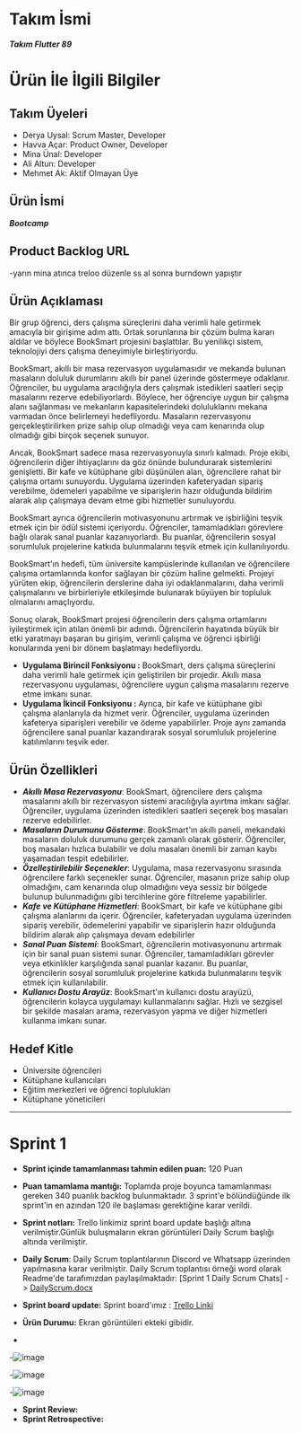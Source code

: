# Takım İsmi
**_Takım Flutter 89_**

# Ürün İle İlgili Bilgiler
## Takım Üyeleri
- Derya Uysal: Scrum Master, Developer
- Havva Açar: Product Owner, Developer
- Mina Ünal: Developer
- Ali Altun: Developer
- Mehmet Ak: Aktif Olmayan Üye
  
## Ürün İsmi
**_Bootcamp_**

## Product Backlog URL
-yarın mina atınca treloo düzenle ss al sonra burndown yapıştır

## Ürün Açıklaması
Bir grup öğrenci, ders çalışma süreçlerini daha verimli hale getirmek amacıyla bir girişime adım attı. Ortak sorunlarına bir çözüm bulma kararı aldılar ve böylece BookSmart projesini başlattılar. Bu yenilikçi sistem, teknolojiyi ders çalışma deneyimiyle birleştiriyordu.

BookSmart, akıllı bir masa rezervasyon uygulamasıdır ve mekanda bulunan masaların doluluk durumlarını akıllı bir panel üzerinde göstermeye odaklanır. Öğrenciler, bu uygulama aracılığıyla ders çalışmak istedikleri saatleri seçip masalarını rezerve edebiliyorlardı. Böylece, her öğrenciye uygun bir çalışma alanı sağlanması ve mekanların kapasitelerindeki doluluklarını mekana varmadan önce belirlemeyi hedefliyordu. Masaların rezervasyonu gerçekleştirilirken prize sahip olup olmadığı veya cam kenarında olup olmadığı gibi birçok seçenek sunuyor.

Ancak, BookSmart sadece masa rezervasyonuyla sınırlı kalmadı. Proje ekibi, öğrencilerin diğer ihtiyaçlarını da göz önünde bulundurarak sistemlerini genişletti. Bir kafe ve kütüphane gibi düşünülen alan, öğrencilere rahat bir çalışma ortamı sunuyordu. Uygulama üzerinden kafeteryadan sipariş verebilme, ödemeleri yapabilme ve siparişlerin hazır olduğunda bildirim alarak alıp çalışmaya devam etme gibi hizmetler sunuluyordu.

BookSmart ayrıca öğrencilerin motivasyonunu artırmak ve işbirliğini teşvik etmek için bir ödül sistemi içeriyordu. Öğrenciler, tamamladıkları görevlere bağlı olarak sanal puanlar kazanıyorlardı. Bu puanlar, öğrencilerin sosyal sorumluluk projelerine katkıda bulunmalarını teşvik etmek için kullanılıyordu.

BookSmart'ın hedefi, tüm üniversite kampüslerinde kullanılan ve öğrencilere çalışma ortamlarında konfor sağlayan bir çözüm haline gelmekti. Projeyi yürüten ekip, öğrencilerin derslerine daha iyi odaklanmalarını, daha verimli çalışmalarını ve birbirleriyle etkileşimde bulunarak büyüyen bir topluluk olmalarını amaçlıyordu.

Sonuç olarak, BookSmart projesi öğrencilerin ders çalışma ortamlarını iyileştirmek için atılan önemli bir adımdı. Öğrencilerin hayatında büyük bir etki yaratmayı başaran bu girişim, verimli çalışma ve öğrenci işbirliği konularında yeni bir dönem başlatmayı hedefliyordu.

- **Uygulama Birincil Fonksiyonu :** BookSmart, ders çalışma süreçlerini daha verimli hale getirmek için geliştirilen bir projedir. Akıllı masa rezervasyonu uygulaması, öğrencilere uygun çalışma masalarını rezerve etme imkanı sunar.
- **Uygulama İkincil Fonksiyonu :**  Ayrıca, bir kafe ve kütüphane gibi çalışma alanlarıyla da hizmet verir. Öğrenciler, uygulama üzerinden kafeterya siparişleri verebilir ve ödeme yapabilirler. Proje aynı zamanda öğrencilere sanal puanlar kazandırarak sosyal sorumluluk projelerine katılımlarını teşvik eder.
## Ürün Özellikleri
- **_Akıllı Masa Rezervasyonu_**: BookSmart, öğrencilere ders çalışma masalarını akıllı bir rezervasyon sistemi aracılığıyla ayırtma imkanı sağlar. Öğrenciler, uygulama üzerinden istedikleri saatleri seçerek boş masaları rezerve edebilirler.
- **_Masaların Durumunu Gösterme_**: BookSmart'ın akıllı paneli, mekandaki masaların doluluk durumunu gerçek zamanlı olarak gösterir. Öğrenciler, boş masaları hızlıca bulabilir ve dolu masaları önemli bir zaman kaybı yaşamadan tespit edebilirler.
- **_Özelleştirilebilir Seçenekler_**: Uygulama, masa rezervasyonu sırasında öğrencilere farklı seçenekler sunar. Öğrenciler, masanın prize sahip olup olmadığını, cam kenarında olup olmadığını veya sessiz bir bölgede bulunup bulunmadığını gibi tercihlerine göre filtreleme yapabilirler.
- **_Kafe ve Kütüphane Hizmetleri_**: BookSmart, bir kafe ve kütüphane gibi çalışma alanlarını da içerir. Öğrenciler, kafeteryadan uygulama üzerinden sipariş verebilir, ödemelerini yapabilir ve siparişlerin hazır olduğunda bildirim alarak alıp çalışmaya devam edebilirler
- **_Sanal Puan Sistemi_**: BookSmart, öğrencilerin motivasyonunu artırmak için bir sanal puan sistemi sunar. Öğrenciler, tamamladıkları görevler veya etkinlikler karşılığında sanal puanlar kazanır. Bu puanlar, öğrencilerin sosyal sorumluluk projelerine katkıda bulunmalarını teşvik etmek için kullanılabilir.
- **_Kullanıcı Dostu Arayüz_**: BookSmart'ın kullanıcı dostu arayüzü, öğrencilerin kolayca uygulamayı kullanmalarını sağlar. Hızlı ve sezgisel bir şekilde masaları arama, rezervasyon yapma ve diğer hizmetleri kullanma imkanı sunar.
## Hedef Kitle
- Üniversite öğrencileri
- Kütüphane kullanıcıları
- Eğitim merkezleri ve öğrenci toplulukları
- Kütüphane yöneticileri


---------------------------
# Sprint 1
- **Sprint içinde tamamlanması tahmin edilen puan:** 120 Puan
- **Puan tamamlama mantığı:** Toplamda proje boyunca tamamlanması gereken 340 puanlık backlog bulunmaktadır. 3 sprint'e bölündüğünde ilk sprint'in en azından 120 ile başlaması gerektiğine karar verildi.
- **Sprint notları:** Trello linkimiz sprint board update başlığı altına verilmiştir.Günlük buluşmaların ekran görüntüleri Daily Scrum başlığı altında verilmiştir.
- **Daily Scrum**: Daily Scrum toplantılarının Discord ve Whatsapp üzerinden yapılmasına karar verilmiştir. Daily Scrum toplantısı örneği word olarak Readme'de tarafımızdan paylaşılmaktadır: [Sprint 1 Daily Scrum Chats] -> [DailyScrum.docx](https://github.com/minaunal/BookCafe/files/11782340/DailyScrum.docx)

- **Sprint board update:** Sprint board'ımız : [Trello Linki](https://trello.com/b/sVYY7j2L/proje-tamamlama-s%C3%BCreci)
- **Ürün Durumu:** Ekran görüntüleri ekteki gibidir.
- 
-![image](https://github.com/minaunal/BookCafe/assets/130221407/869864e1-b28d-4220-aa6a-08074b796907)

-![image](https://github.com/minaunal/BookCafe/assets/130221407/eaf473e0-0cdb-46dd-ba80-03f8a3a68588)

-![image](https://github.com/minaunal/BookCafe/assets/130221407/0ef21dd8-2367-4473-a2de-d6ac6e7e4ad6)

- **Sprint Review:**
- **Sprint Retrospective:**
